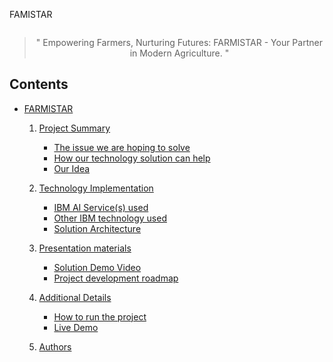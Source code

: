 <a name="project-name"> FAMISTAR </a>
<div align="center">
  <img src="">
</div>
<div align="center">
  
  >" Empowering Farmers, Nurturing Futures: FARMISTAR - Your Partner in Modern Agriculture. "
  
</div>

## Contents 
- [FARMISTAR](#project-name)
  01. [Project Summary](#Project-summary)
      - [The issue we are hoping to solve](#issue-we-are-solving)
      - [How our technology solution can help](#technology-Solution)
      - [Our Idea](#our-idea)
  
  02. [Technology Implementation](#Project-summary)
      - [IBM AI Service(s) used](#ibm-ai-service)
      - [Other IBM technology used](#other-ibm-tech)
      - [Solution Architecture](#solution-architecture)
     
  03. [Presentation materials](#presentation-materials)
      - [Solution Demo Video](#solution-demo-video)
      - [Project development roadmap](#project-development-roadmap)
     
  04. [Additional Details](#presentation-materials)
      - [How to run the project](#run-the-project)
      - [Live Demo](#Live-Demo)
            
  05. [Authors](#Authors)     
  
